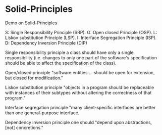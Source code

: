 # Solid-Principles

Demo on Solid-Principles

S: Single Responsibility Principle (SRP).
O: Open closed Principle (OSP).
L: Liskov substitution Principle (LSP).
I: Interface Segregation Principle (ISP).
D: Dependency Inversion Principle (DIP)

Single responsibility principle
a class should have only a single responsibility (i.e. changes to only one part of the software's specification should be able to affect the specification of the class).

Open/closed principle
"software entities … should be open for extension, but closed for modification."

Liskov substitution principle
"objects in a program should be replaceable with instances of their subtypes without altering the correctness of that program." 

Interface segregation principle
"many client-specific interfaces are better than one general-purpose interface.

Dependency inversion principle
one should "depend upon abstractions, [not] concretions."
